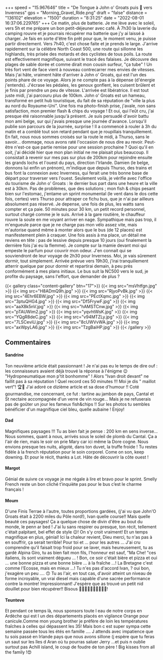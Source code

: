 +++
speed = "15.967646"
title = "De Tongue à John o' Groats puis 🚌 vers Inverness"
gps = "Morning_Gravel_Ride.png"
draft = "false"
distance = "136102"
elevation = "1500"
duration = "8:31:25"
date = "2022-08-01 16:37:06.229765"
+++
Ce matin, plus de batterie. Je me lève avec le soleil, vers 5h et me prépare un bon petit-déjeuner avec café. À 7h30 la laverie du camping rouvre et je pourrais récupérer ma batterie que j'y ai laissé à charger. Je fais en sorte d'être fin prêt pour que, le moment venu, je puisse partir directement. Vers 7h40, c'est chose faite et je prends le large. J'arrive rapidement sur la célèbre North Coast 500, une route qui sillonne les highlands, très prisée des motards et des cyclistes de tous poils. La route est effectivement magnifique, suivant le tracé des falaises. Je découvre des plages de sable dorée et comme dirait mon cousin surfeur, "ça tube" ! Un très fort vent de face vient à nouveau contrecarrer mes envies de vitesses. Mais j'ai hâte, vraiment hâte d'arriver à John o' Groats, qui est l'un des points phare de ce voyage. Alors je ne compte pas à la dépense (d'énergie  j'entends). J'écrase les pédales, les genoux gonflent, les cuisent brûlent et je finis par prendre un peu de vitesse. L'arrivée est libératrice. Il est tout juste midi, j'ai parcouru plus de 100km. John o' Groats est un hameau, transformé en petit hub touristique, du fait de sa réputation de "ville la plus au nord du Royaume-Uni". Une fois ma photo-finish prise, j'avale, non sans satisfaction, mon premier flash & chips du voyage ! Et oui, qui l'eût cru, j'ai presque été raisonnable jusqu'à présent. Je suis persuadé d'avoir battu mon ami belge, sur qui j'avais presque une journée d'avance. Lorsqu'il publie son parcours de la journée, surprise ! Il a commencé à rouler à 3h du matin et a comblé tout son retard pendant que je roupillais tranquillement. En fait, nous nous sommes croisés sur la route le midi, à Thurso, sans le savoir... dommage, nous avons raté l'occasion de nous dire au revoir. Peut-être n'est-ce que partie remise pour une session prochaine ? Quoi qu'il en soit, j'ai décidé hier que mon plan initial ne me plaisait plus beaucoup. Il consistait à revenir sur mes pas sur plus de 200km pour rejoindre ensuite les grands lochs et l'ouest du pays, direction l'Irlande. Damien (le belge, donnons lui enfin un prénom), m'indique que depuis Thurso, des trains et bus font la connexion avec Inverness, qui ferait une très bonne base de départ pour traverser vers l'ouest. Seulement voilà, je vérifie avec l'office du tourisme de John o' Groats : le dernier bus part dans une heure et la ville est à 30km. Pas de problèmes, que des solutions ; mon fish & chips pesant bien sur l'estomac, j'entame un sprint monumental (le vent dans le dos cette fois, certes) vers Thurso pour attraper ce fichu bus, que je n'ai par ailleurs absolument pas réservé. Je depense, une fois de plus, les watts sans compter et ça paie. 50 minutes pour 30 km, un petit record personnel, surtout chargé comme je le suis. Arrivé à la gare routière, le chauffeur rouvre la soute en me voyant arriver en nage. Sympathique mais pas trop, il m'engueule parce que je ne charge pas mon vélo assez vite, mais m'autorise quand même à monter alors que le bus (de 12 places) est manifestement plein à craquer. Une fois assis à ma place, un détail me reviens en tête : pas de lessive depuis presque 10 jours (oui finalement la dernière fois j'ai eu la flemme). Je compte sur la mamie devant moi qui empeste le parfum pour couvrir mon odeur. J'en connait qui se souviendront de leur voyage de 2h30 pour Inverness. Moi, je vais sûrement dormir, tout simplement. Arrivée prévue vers 19h30, j'irai tranquillement atterrir quelque par pour dormir et repartirai demain, à peu près conformément à mes plans initiaux. Le bus suit la NC500 vers le sud, je profite du paysage, sans l'effort, que demander de plus ?

{{< gallery class="content-gallery" btn="17">}}
{{< img src="msVhtfgn.jpg" >}}
{{< img src="H8ADmQ9h.jpg" >}}
{{< img src="RjyoPvBk.jpg" >}}
{{< img src="4Ehr6EBW.jpg" >}}
{{< img src="PEctXqmc.jpg" >}}
{{< img src="3ptuQHG4.jpg" >}}
{{< img src="Df5FrywF.jpg" >}}
{{< img src="aaX8k5nV.jpg" >}}
{{< img src="hAMSTCnw.jpg" >}}
{{< img src="pTAUWim2.jpg" >}}
{{< img src="yqvhtWsK.jpg" >}}
{{< img src="YQgR8deC.jpg" >}}
{{< img src="v94MTZLy.jpg" >}}
{{< img src="7LSCeviU.jpg" >}}
{{< img src="8cUWVvWA.jpg" >}}
{{< img src="axWpyLA6.jpg" >}}
{{< img src="TzgBaiHP.jpg" >}}
{{< /gallery >}}

## Commentaires
#### Sandrine
Ton neuvième article était passionnant ! Je n'ai pas eu le temps de dire ouf : les connaisseurs avaient déjà trouvé la réponse à l'énigme 😉  "Hydropneumatique mon p'tit bonhomme" !
Alors "Ivan droit devant" ne faillit pas à sa réputation ! Quel record ces 50 minutes !!! Moi je dis " maillot vert"! 🏆🎊
J'ai adoré ce dizième article et sa dose d'humour !! 
Coté gourmandise, me concernant, ce fut : tartine au jambon de pays, Cantal et St nectaire accompagnée d'un verre de vin rouge...
Mais je ne refuserais pas de goûter un jour les fameux fish&chips !!
Sur les photos tu sembles bénéficier d'un magnifique ciel bleu, quelle aubaine !
Enjoy!
#### Dad
Magnifiques paysages !!!
Tu as bien fait je pense : 200 km en sens inverse...
Nous sommes, quant à nous, arrivés sous le soleil de plomb du Cantal. Ça a l'air de rien, mais le soir on prie Mary car ici même la Dore cogne.
Nous envions presque tes nuits, aligoté, dans ton duvet, la truffe froide !
Tu restes fidèle à la french réputation pour le soin corporel.
Come on son, keep downing. Et pour le récit, thanks a Lot.
Hâte de découvrir la côte ouest !
#### Margot
Génial de suivre ce voyage je me régale à lire  et bravo pour le sprint. Smelly French reste un bon cliché t’inquiète pas pour le bus c’est le charme français !
#### Moum
D'une Finis Terrae à l'autre, toutes proportions gardées, (j'ai vu que John'O Groats était à 2200 miles du Pôle nord!), Ivan quelle course!! Mais quelle beauté ces paysages! Ça a quelque chose de divin d'être au bout du monde, le penn ar bed ! J'ai lu sans respirer ou presque, ton récit, tellement c'était palpitant, bel effet de style 😉! On s'y croit vraiment! Et un temps magnifique en plus, génial! Ici la chaleur revient, Dieu merci, tu n'as pas à en souffrir, ça serait terrible! Pour toi et ... pour les autres ... J'ai cru comprendre qu'il faisait trop froid pour se laver, mais heureusement, tu as gardé Alpina Giro, tu as bien fait mon fils, l'honneur est sauf, "Ma Che! "ces italiens, ils sont vraiment dégueu ... ! 
Bon, ce soir c'était bière et pizza et oui ... une bonne pizza et une bonne bière ... à la fraîche ...! La Bretagne c'est comme l'Ecosse,  mais en mieux ...! Tu n'es pas d'accord Ivan, ? 
oui bon, j'exagère un peu .... 🙃
Tu as l'air, en tout cas, d'avoir atteint un niveau de forme incroyable, un vrai diesel  mais capable d'une sacrée performance contre la montre! Impressionnant!
J'espère que as trouvé un petit nid douillet pour bien récupérer!!
Bisous 🐑🐑🐑🐑🐑🐑🐑🐑🐑😘!
#### Teunteve
Et pendant ce temps là, nous sponsors toute l eau de notre corps en Ardèche qui est l un des départements placés en vigilance Orange pour canicule.Comme mon young brother je préfère de loin les températures fraîches à celles qui dépassent  les 35! Mais bon c est super sympa cette semaine passée tous les étés en famille ....
J attends avec impatience que tu sois passé en Irlande pays que nous avons sillone (j espère que tu feras un saut sur les îles d Aran où tu pourras saluer Jerry ...et puis n oublie surtout pas Achill island, le coup de foudre de ton père !
Big kisses from all the family !😍
